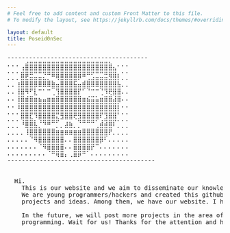 ```yaml
---
# Feel free to add content and custom Front Matter to this file.
# To modify the layout, see https://jekyllrb.com/docs/themes/#overriding-theme-defaults

layout: default
title: Poseid0nSec
---
```

<link rel="stylesheet" href="{{ '/assets/css/home.css?v=' | append: site.github.build_revision | relative_url }}">

<pre class="pre-none">
---------------------------------------
⠄⠄⠄⢀⣾⣿⣿⣿⣿⣿⣿⣿⣿⣿⣿⣿⣿⣿⣿⣿⣿⣿⣿⣷⡀⠄⠄⠄
⠄⠄⠄⣼⣿⣿⠿⠿⢿⣿⣿⣿⣿⣿⣿⣿⣿⣿⣿⡿⠿⠿⣿⣿⣿⡀⠄⠄
⠄⠄⠄⣿⣯⣶⣶⣶⣦⣄⡉⠻⣿⣿⣿⣿⠟⢉⣠⣴⣶⣶⣶⣽⣿⡇⠄⠄
⠄⠄⢸⣿⣿⣿⡿⠿⠿⠿⣿⣶⣿⣿⣿⣷⣶⣿⣿⠿⠿⣿⣿⣿⣿⣷⠄⠄
⠄⠄⢸⣿⠻⠋⣇⠉⠁⠉⢀⢹⣿⣿⣿⣿⡏⠁⠈⠉⠉⢈⠹⢟⣿⣿⠄⠄
⠄⠄⢸⣿⣾⣿⣶⣦⣤⣶⣶⣿⣿⣿⣿⣿⣿⣶⣮⣭⣥⣶⣿⣿⣼⣿⠄⠄
⠄⠄⢸⣿⣿⣿⣿⣿⣿⣿⣿⣿⣿⣿⣿⣿⣿⣿⣿⣿⣿⣿⣿⣿⣿⡇⠄⠄
⠄⠄⠄⣿⣿⡿⢿⣿⣿⣿⣿⠿⣿⣿⣿⣿⣿⣿⣿⣿⣿⡿⢿⣿⣿⠇⠄⠄
⠄⠄⠄⢻⣿⣷⡌⢻⣿⣿⣿⡷⠚⢛⡛⠑⢾⣿⣿⣿⠟⢡⢾⣿⡿⠄⠄⠄
⠄⠄⠄⠈⢿⣿⣷⣄⣈⣉⣀⠄⠄⠾⠿⠄⠄⣀⣀⣀⣠⣿⣿⣿⠃⠄⠄⠄
⠄⠄⠄⠄⠸⣿⣿⣿⣿⣿⣿⣿⣿⠿⠿⣿⣿⣿⣿⣿⣿⣿⣿⠏⠄⠄⠄⠄
⠄⠄⠄⠄⠄⠈⠻⣿⣿⣿⣿⣿⣿⠄⠄⣿⣿⣿⣿⣿⣿⡿⠃⠄⠄⠄⠄⠄
⠄⠄⠄⠄⠄⠄⠄⠈⠻⣿⣿⣿⣿⠄⠄⣿⣿⣿⣿⡟⠉⠄⠄⠄⠄⠄⠄⠄
⠄⠄⠄⠄⠄⠄⠄⠄⠄⠈⠛⢿⣿⡄⢀⣿⡿⠛⠁⠄⠄⠄⠄⠄⠄⠄⠄⠄
-----------------------------------------


  Hi.
    This is our website and we aim to disseminate our knowledge in the field of hacking.
    We are young programmers/hackers and created this github with the aim of posting our
    projects and ideas. Among them, we have our website. I hope you have fun! :)  

    In the future, we will post more projects in the area of information security and
    programming. Wait for us! Thanks for the attention and have a good stay.

                                                                                  -Poseid0nSec
</pre>

